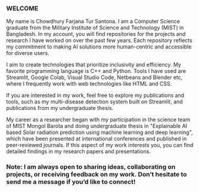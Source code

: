 ### WELCOME

My name is Chowdhury Farjana Tur Santona. I am a Computer Science graduate from the Military Institute of Science and Technology (MIST) in Bangladesh. In my account, you will find repositories for the projects and research I have worked on over the past few years. Each repository reflects my commitment to making AI solutions more human-centric and accessible for diverse users.

I aim to create technologies that prioritize inclusivity and efficiency. My favorite programming language is C++ and Python. Tools I have used are Streamlit, Google Colab, Visual Studio Code, Netbeans and Blender etc, where I frequently work with web technologies like HTML and CSS.

If you are interested in my work, feel free to explore my publications and tools, such as my multi-disease detection system built on Streamlit, and publications from my undergraduate thesis.

My career as a researcher began with my participation in the science team of MIST Mongol Barota and doing undergraduate thesis in "Explainable AI based Solar radiation prediction using machine learning and deep learning", which have been presented at international conferences and published in peer-reviewed journals. If this aspect of my work interests you, you can find detailed findings in my research papers and presentations.

### Note: I am always open to sharing ideas, collaborating on projects, or receiving feedback on my work. Don’t hesitate to send me a message if you’d like to connect!

